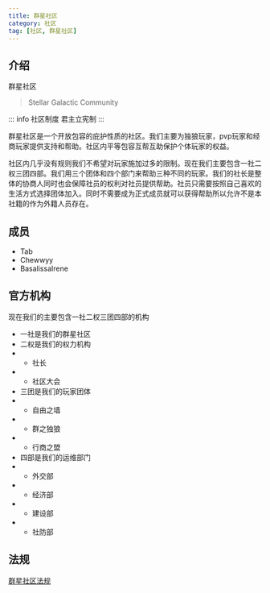 ```yaml
---
title: 群星社区
category: 社区
tag: [社区, 群星社区]
---
```


## 介绍

群星社区
> Stellar Galactic Community

::: info 社区制度
君主立宪制
:::

群星社区是一个开放包容的庇护性质的社区。我们主要为独狼玩家，pvp玩家和经商玩家提供支持和帮助。社区内平等包容互帮互助保护个体玩家的权益。

社区内几乎没有规则我们不希望对玩家施加过多的限制。现在我们主要包含一社二权三团四部。我们用三个团体和四个部门来帮助三种不同的玩家。我们的社长是整体的协商人同时也会保障社员的权利对社员提供帮助。社员只需要按照自己喜欢的生活方式选择团体加入。同时不需要成为正式成员就可以获得帮助所以允许不是本社籍的作为外籍人员存在。

## 成员

- Tab
- Chewwyy
- BasalissaIrene

## 官方机构

现在我们的主要包含一社二权三团四部的机构

- 一社是我们的群星社区
- 二权是我们的权力机构
- - 社长
- - 社区大会
- 三团是我们的玩家团体
- - 自由之墙
- - 群之独狼
- - 行商之盟
- 四部是我们的运维部门
- - 外交部
- - 经济部
- - 建设部
- - 社防部

## 法规

[群星社区法规](../law/starwar.md)
